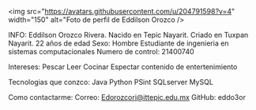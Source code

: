 <img src="https://avatars.githubusercontent.com/u/204791598?v=4" width="150" alt="Foto de perfil de Eddilson Orozco />

INFO: 
Eddilson Orozco Rivera.
Nacido en Tepic Nayarit. 
Criado en Tuxpan Nayarit. 
22 años de edad 
Sexo: Hombre
Estudiante de ingenieria en sistemas computacionales
Numero de control: 21400740 

Intereses: 
Pescar
Leer
Cocinar
Espectar contenido de entertenimiento 

Tecnologias que conzco:
Java
Python
PSint
SQLserver
MySQL

Como contactarme: 
Correo: Edorozcori@ittepic.edu.mx
GitHub: eddo3or